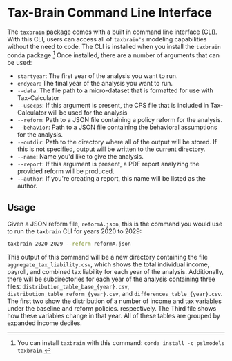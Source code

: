 # Tax-Brain Command Line Interface

The `taxbrain` package comes with a built in command line interface (CLI). With
this CLI, users can access all of `taxbrain's` modeling capabilities without
the need to code. The CLI is installed when you install the `taxbrain` conda
package.[^1] Once installed, there are a number of arguments that can be used:

* `startyear`: The first year of the analysis you want to run.
* `endyear`: The final year of the analysis you want to run.
* `--data`: The file path to a micro-dataset that is formatted for use with Tax-Calculator
* `--usecps`: If this argument is present, the CPS file that is included in Tax-Calculator will be used for the analysis
* `--reform`: Path to a JSON file containing a policy reform for the analysis.
* `--behavior`: Path to a JSON file containing the behavioral assumptions for the analysis.
* `--outdir`: Path to the directory where all of the output will be stored. If this is not specified, output will be written to the current directory.
* `--name`: Name you'd like to give the analysis.
* `--report`: If this argument is present, a PDF report analyzing the provided reform will be produced.
* `--author`: If you're creating a report, this name will be listed as the author.

## Usage

Given a JSON reform file, `reformA.json`, this is the command you would use to
run the `taxbrain` CLI for years 2020 to 2029:

```bash
taxbrain 2020 2029 --reform reformA.json
```

This output of this command will be a new directory containing the file
`aggregate_tax_liability.csv`, which shows the total individual income, payroll,
and combined tax liability for each year of the analysis. Additionally, there
will be subdirectories for each year of the analysis containing three files:
`distribution_table_base_{year}.csv`, `distribution_table_reform_{year}.csv`,
and `differences_table_{year}.csv`. The first two show the distribution of a
number of income and tax variables under the baseline and reform policies.
respectively. The Third file shows how these variables change in that year.
All of these tables are grouped by expanded income deciles.

[^1]: You can install `taxbrain` with this command: `conda install -c pslmodels taxbrain`.